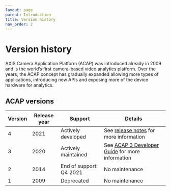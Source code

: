 ```yaml
---
layout: page
parent: Introduction
title: Version history
nav_order: 2
---
```


# Version history

AXIS Camera Application Platform (ACAP) was introduced already in 2009 and is the world’s first camera-based video analytics platform. Over the years, the ACAP concept has gradually expanded allowing more types of applications, introducing new APIs and exposing more of the device hardware for analytics.

## ACAP versions

| Version | Release year | Support | Details |
| ------- | ------------ | ------- | ------- |
| 4 | 2021 | Actively developed | See [release notes](../release-notes/) for more information |
| 3 | 2020 | Actively maintained | See [ACAP 3 Developer Guide](https://help.axis.com/acap-3-developer-guide) for more information |
| 2 | 2014 | End of support: Q4 2021 | No maintenance |
| 1 | 2009 | Deprecated | No maintenance |
